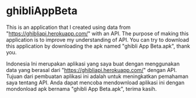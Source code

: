 ﻿# ghibliAppBeta
This is an application that I created using data from "https://ghibliapi.herokuapp.com/" with an API. The purpose of making this application is to improve my understanding of API. You can try to download this application by downloading the apk named "ghibli App Beta.apk", thank you.

Indonesia
Ini merupakan aplikasi yang saya buat dengan menggunakan data yang berasal dari "https://ghibliapi.herokuapp.com/" dengan API. Tujuan dari pembuatan aplikasi ini adalah untuk meningkatkan pemahaman saya tentang API. Anda dapat mencoba mendownload aplikasi ini dengan mondonload apk bernama "ghibli App Beta.apk", terima kasih.
